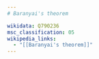```yaml
---
# Baranyai's theorem

wikidata: Q790236
msc_classification: 05
wikipedia_links:
  - "[[Baranyai's theorem]]"
---
```


